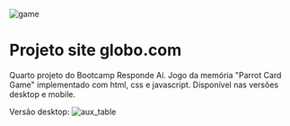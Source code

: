 ![game](https://i.imgur.com/VhscSU8.gif)

# Projeto site globo.com

Quarto projeto do Bootcamp Responde Aí. Jogo da memória "Parrot Card Game" implementado com html, css e javascript. Disponível nas versões desktop e mobile.

Versão desktop:
![aux_table]([https://i.imgur.com/2rwm4AX.png)